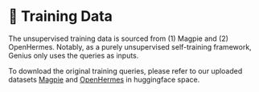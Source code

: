 # 📖 Training Data

The unsupervised training data is sourced from (1) Magpie and (2) OpenHermes. Notably, as a purely unsupervised self-training framework, Genius only uses the queries as inputs.

To download the original training queries, please refer to our uploaded datasets [Magpie](https://huggingface.co/xufangzhi/Genius_Magpie-25K_LLaMA3.1-8B-Instruct) and [OpenHermes](https://huggingface.co/xufangzhi/Genius_OpenHermes-32K_LLaMA3.1-8B-Instruct) in huggingface space.